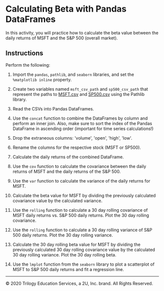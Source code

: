 # Calculating Beta with Pandas DataFrames

In this activity, you will practice how to calculate the beta value between the daily returns of MSFT and the S&P 500 (overall market).

## Instructions

Perform the following:

1. Import the `pandas`, `pathlib`, and `seaborn` libraries, and set the `%matplotlib inline` property.

2. Create two variables named `msft_csv_path` and `sp500_csv_path` that represent the paths to [MSFT.csv](Resources/MSFT.csv) and [SP500.csv](Resources/SP500.csv) using the Pathlib library.

3. Read the CSVs into Pandas DataFrames.

4. Use the `concat` function to combine the DataFrames by column and perform an inner join. Also, make sure to sort the index of the Pandas DataFrame in ascending order (important for time series calculations!)

5. Drop the extraneous columns: 'volume', 'open', 'high', 'low'.

6. Rename the columns for the respective stock (MSFT or SP500).

7. Calculate the daily returns of the combined DataFrame.

8. Use the `cov` function to calculate the covariance between the daily returns of MSFT and the daily returns of the S&P 500.

9. Use the `var` function to calculate the variance of the daily returns for MSFT.

10. Calculate the beta value for MSFT by dividing the previously calculated covariance value by the calculated variance.

11. Use the `rolling` function to calculate a 30 day rolling covariance of MSFT daily returns vs. S&P 500 daily returns. Plot the 30 day rolling covariance.

12. Use the `rolling` function to calculate a 30 day rolling variance of S&P 500 daily returns. Plot the 30 day rolling variance.

13. Calculate the 30 day rolling beta value for MSFT by dividing the previously calculated 30 day rolling covariance value by the calculated 30 day rolling variance. Plot the 30 day rolling beta.

14. Use the `lmplot` function from the `seaborn` library to plot a scatterplot of MSFT to S&P 500 daily returns and fit a regression line.

---

© 2020 Trilogy Education Services, a 2U, Inc. brand. All Rights Reserved.

